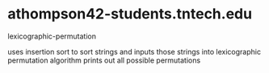 # athompson42-students.tntech.edu
lexicographic-permutation

uses insertion sort to sort strings and 
inputs those strings into lexicographic permutation algorithm
prints out all possible permutations
